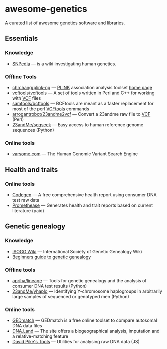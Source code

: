 # awesome-genetics
A curated list of awesome genetics software and libraries.

## Essentials
### Knowledge
* [SNPedia](http://snpedia.org/) — is a wiki investigating human genetics.

### Offline Tools
* [chrchang/plink-ng](https://github.com/chrchang/plink-ng) — [PLINK](https://en.wikipedia.org/wiki/PLINK_(genetic_tool-set)) association analysis toolset [home page](https://www.cog-genomics.org/plink/)
* [vcftools/vcftools](https://github.com/vcftools/vcftools) — A set of tools written in Perl and C++ for working with [VCF](https://en.wikipedia.org/wiki/Variant_Call_Format) files
* [samtools/bcftools](http://samtools.github.io/bcftools/) — BCFtools are meant as a faster replacement for most of the perl [VCFtools](https://github.com/vcftools/vcftools) commands
* [arrogantrobot/23andme2vcf](https://github.com/arrogantrobot/23andme2vcf) — Convert a 23andme raw file to [VCF](https://en.wikipedia.org/wiki/Variant_Call_Format) (Perl)
* [23andMe/seqseek](https://github.com/23andMe/seqseek) — Easy access to human reference genome sequences (Python)

### Online tools
* [varsome.com](https://varsome.com/) — The Human Genomic Variant Search Engine

## Health and traits
### Online tools
* [Codegen](https://codegen.eu/) — A free comprehensive health report using consumer DNA test raw data
* [Promethease](http://promethease.com/) — Generates health and trait reports based on current literature (paid)

## Genetic genealogy
### Knowledge
* [ISOGG Wiki](https://isogg.org/wiki/Wiki_Welcome_Page) — International Society of Genetic Genealogy Wiki
* [Beginners guide to genetic genealogy](https://sites.google.com/site/wheatonsurname/beginners-guide-to-genetic-genealogy)

### Offline tools
* [apriha/lineage](https://github.com/apriha/lineage) — Tools for genetic genealogy and the analysis of consumer DNA test results (Python)
* [23andMe/yhaplo](https://github.com/23andMe/yhaplo) — Identifying Y-chromosome haplogroups in arbitrarily large samples of sequenced or genotyped men (Python)

### Online tools
* [GEDmatch](https://www.gedmatch.com/) — GEDmatch is a free online toolset to compare autosomal DNA data files
* [DNA.Land](https://dna.land/) — The site offers a biogeographical analysis, imputation and a relative-matching feature
* [David Pike's Tools](http://www.math.mun.ca/~dapike/FF23utils/) — Utilities for analysing raw DNA data (JS)
